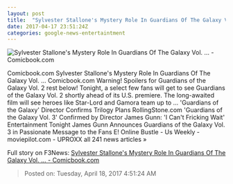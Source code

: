 ```yaml
---
layout: post
title:  "Sylvester Stallone's Mystery Role In Guardians Of The Galaxy Vol. ... - Comicbook.com"
date: 2017-04-17 23:51:24Z
categories: google-news-entertaintment
---
```


![Sylvester Stallone's Mystery Role In Guardians Of The Galaxy Vol. ... - Comicbook.com](http://media.comicbook.com/2017/03/guardians-of-the-galaxy-vol-2-sylvester-stallone-mystery-role-te-239150-640x320.jpg)

Comicbook.com Sylvester Stallone's Mystery Role In Guardians Of The Galaxy Vol. ... Comicbook.com Warning! Spoilers for Guardians of the Galaxy Vol. 2 rest below! Tonight, a select few fans will get to see Guardians of the Galaxy Vol. 2 shortly ahead of its U.S. premiere. The long-awaited film will see heroes like Star-Lord and Gamora team up to ... 'Guardians of the Galaxy' Director Confirms Trilogy Plans RollingStone.com 'Guardians of the Galaxy Vol. 3' Confirmed by Director James Gunn: 'I Can't Fricking Wait' Entertainment Tonight James Gunn Announces Guardians of the Galaxy Vol. 3 in Passionate Message to the Fans E! Online Bustle - Us Weekly - moviepilot.com - UPROXX all 241 news articles »


Full story on F3News: [Sylvester Stallone's Mystery Role In Guardians Of The Galaxy Vol. ... - Comicbook.com](http://www.f3nws.com/n/k2kpAD)

> Posted on: Tuesday, April 18, 2017 4:51:24 AM
